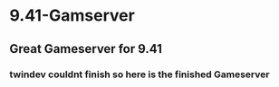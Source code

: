 # 9.41-Gamserver

## Great Gameserver for 9.41
### twindev couldnt finish so here is the finished Gameserver
